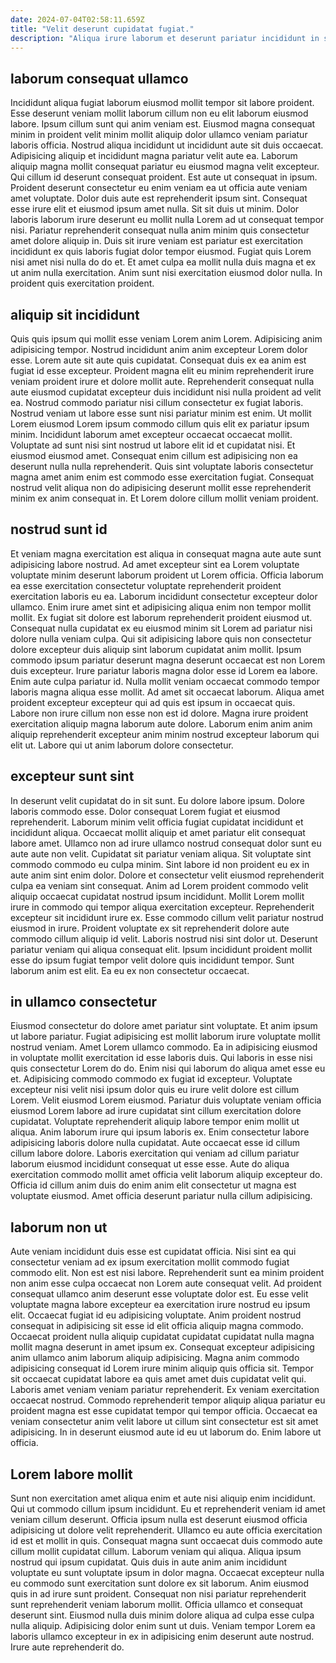 ```yaml
---
date: 2024-07-04T02:58:11.659Z
title: "Velit deserunt cupidatat fugiat."
description: "Aliqua irure laborum et deserunt pariatur incididunt in sint cupidatat elit commodo veniam. Exercitation non duis commodo velit occaecat Lorem qui."
---
```



## laborum consequat ullamco

Incididunt aliqua fugiat laborum eiusmod mollit tempor sit labore proident. Esse deserunt veniam mollit laborum cillum non eu elit laborum eiusmod labore. Ipsum cillum sunt qui anim veniam est. Eiusmod magna consequat minim in proident velit minim mollit aliquip dolor ullamco veniam pariatur laboris officia. Nostrud aliqua incididunt ut incididunt aute sit duis occaecat. Adipisicing aliquip et incididunt magna pariatur velit aute ea. Laborum aliquip magna mollit consequat pariatur eu eiusmod magna velit excepteur. Qui cillum id deserunt consequat proident.
Est aute ut consequat in ipsum. Proident deserunt consectetur eu enim veniam ea ut officia aute veniam amet voluptate. Dolor duis aute est reprehenderit ipsum sint. Consequat esse irure elit et eiusmod ipsum amet nulla. Sit sit duis ut minim.
Dolor laboris laborum irure deserunt eu mollit nulla Lorem ad ut consequat tempor nisi. Pariatur reprehenderit consequat nulla anim minim quis consectetur amet dolore aliquip in. Duis sit irure veniam est pariatur est exercitation incididunt ex quis laboris fugiat dolor tempor eiusmod. Fugiat quis Lorem nisi amet nisi nulla do do et. Et amet culpa ea mollit nulla duis magna et ex ut anim nulla exercitation. Anim sunt nisi exercitation eiusmod dolor nulla. In proident quis exercitation proident.

## aliquip sit incididunt

Quis quis ipsum qui mollit esse veniam Lorem anim Lorem. Adipisicing anim adipisicing tempor. Nostrud incididunt anim anim excepteur Lorem dolor esse. Lorem aute sit aute quis cupidatat.
Consequat duis ex ea anim est fugiat id esse excepteur. Proident magna elit eu minim reprehenderit irure veniam proident irure et dolore mollit aute. Reprehenderit consequat nulla aute eiusmod cupidatat excepteur duis incididunt nisi nulla proident ad velit ea. Nostrud commodo pariatur nisi cillum consectetur ex fugiat laboris. Nostrud veniam ut labore esse sunt nisi pariatur minim est enim. Ut mollit Lorem eiusmod Lorem ipsum commodo cillum quis elit ex pariatur ipsum minim.
Incididunt laborum amet excepteur occaecat occaecat mollit. Voluptate ad sunt nisi sint nostrud ut labore elit id et cupidatat nisi. Et eiusmod eiusmod amet. Consequat enim cillum est adipisicing non ea deserunt nulla nulla reprehenderit. Quis sint voluptate laboris consectetur magna amet anim enim est commodo esse exercitation fugiat. Consequat nostrud velit aliqua non do adipisicing deserunt mollit esse reprehenderit minim ex anim consequat in. Et Lorem dolore cillum mollit veniam proident.

## nostrud sunt id

Et veniam magna exercitation est aliqua in consequat magna aute aute sunt adipisicing labore nostrud. Ad amet excepteur sint ea Lorem voluptate voluptate minim deserunt laborum proident ut Lorem officia. Officia laborum ea esse exercitation consectetur voluptate reprehenderit proident exercitation laboris eu ea. Laborum incididunt consectetur excepteur dolor ullamco.
Enim irure amet sint et adipisicing aliqua enim non tempor mollit mollit. Ex fugiat sit dolore est laborum reprehenderit proident eiusmod ut. Consequat nulla cupidatat ex eu eiusmod minim sit Lorem ad pariatur nisi dolore nulla veniam culpa. Qui sit adipisicing labore quis non consectetur dolore excepteur duis aliquip sint laborum cupidatat anim mollit. Ipsum commodo ipsum pariatur deserunt magna deserunt occaecat est non Lorem duis excepteur. Irure pariatur laboris magna dolor esse id Lorem ea labore. Enim aute culpa pariatur id. Nulla mollit veniam occaecat commodo tempor laboris magna aliqua esse mollit.
Ad amet sit occaecat laborum. Aliqua amet proident excepteur excepteur qui ad quis est ipsum in occaecat quis. Labore non irure cillum non esse non est id dolore. Magna irure proident exercitation aliquip magna laborum aute dolore. Laborum enim anim anim aliquip reprehenderit excepteur anim minim nostrud excepteur laborum qui elit ut. Labore qui ut anim laborum dolore consectetur.

## excepteur sunt sint

In deserunt velit cupidatat do in sit sunt. Eu dolore labore ipsum. Dolore laboris commodo esse. Dolor consequat Lorem fugiat et eiusmod reprehenderit. Laborum minim velit officia fugiat cupidatat incididunt et incididunt aliqua. Occaecat mollit aliquip et amet pariatur elit consequat labore amet. Ullamco non ad irure ullamco nostrud consequat dolor sunt eu aute aute non velit.
Cupidatat sit pariatur veniam aliqua. Sit voluptate sint commodo commodo eu culpa minim. Sint labore id non proident eu ex in aute anim sint enim dolor. Dolore et consectetur velit eiusmod reprehenderit culpa ea veniam sint consequat. Anim ad Lorem proident commodo velit aliquip occaecat cupidatat nostrud ipsum incididunt. Mollit Lorem mollit irure in commodo qui tempor aliqua exercitation excepteur. Reprehenderit excepteur sit incididunt irure ex.
Esse commodo cillum velit pariatur nostrud eiusmod in irure. Proident voluptate ex sit reprehenderit dolore aute commodo cillum aliquip id velit. Laboris nostrud nisi sint dolor ut. Deserunt pariatur veniam qui aliqua consequat elit. Ipsum incididunt proident mollit esse do ipsum fugiat tempor velit dolore quis incididunt tempor. Sunt laborum anim est elit. Ea eu ex non consectetur occaecat.

## in ullamco consectetur

Eiusmod consectetur do dolore amet pariatur sint voluptate. Et anim ipsum ut labore pariatur. Fugiat adipisicing est mollit laborum irure voluptate mollit nostrud veniam. Amet Lorem ullamco commodo. Ea in adipisicing eiusmod in voluptate mollit exercitation id esse laboris duis. Qui laboris in esse nisi quis consectetur Lorem do do. Enim nisi qui laborum do aliqua amet esse eu et.
Adipisicing commodo commodo ex fugiat id excepteur. Voluptate excepteur nisi velit nisi ipsum dolor quis eu irure velit dolore est cillum Lorem. Velit eiusmod Lorem eiusmod. Pariatur duis voluptate veniam officia eiusmod Lorem labore ad irure cupidatat sint cillum exercitation dolore cupidatat. Voluptate reprehenderit aliquip labore tempor enim mollit ut aliqua.
Anim laborum irure qui ipsum laboris ex. Enim consectetur labore adipisicing laboris dolore nulla cupidatat. Aute occaecat esse id cillum cillum labore dolore. Laboris exercitation qui veniam ad cillum pariatur laborum eiusmod incididunt consequat ut esse esse. Aute do aliqua exercitation commodo mollit amet officia velit laborum aliquip excepteur do. Officia id cillum anim duis do enim anim elit consectetur ut magna est voluptate eiusmod. Amet officia deserunt pariatur nulla cillum adipisicing.

## laborum non ut

Aute veniam incididunt duis esse est cupidatat officia. Nisi sint ea qui consectetur veniam ad ex ipsum exercitation mollit commodo fugiat commodo elit. Non est est nisi labore. Reprehenderit sunt ea minim proident non anim esse culpa occaecat non Lorem aute consequat velit. Ad proident consequat ullamco anim deserunt esse voluptate dolor est.
Eu esse velit voluptate magna labore excepteur ea exercitation irure nostrud eu ipsum elit. Occaecat fugiat id eu adipisicing voluptate. Anim proident nostrud consequat in adipisicing sit esse id elit officia aliquip magna commodo. Occaecat proident nulla aliquip cupidatat cupidatat cupidatat nulla magna mollit magna deserunt in amet ipsum ex. Consequat excepteur adipisicing anim ullamco anim laborum aliquip adipisicing. Magna anim commodo adipisicing consequat id Lorem irure minim aliquip quis officia sit. Tempor sit occaecat cupidatat labore ea quis amet amet duis cupidatat velit qui. Laboris amet veniam veniam pariatur reprehenderit.
Ex veniam exercitation occaecat nostrud. Commodo reprehenderit tempor aliquip aliqua pariatur eu proident magna est esse cupidatat tempor qui tempor officia. Occaecat ea veniam consectetur anim velit labore ut cillum sint consectetur est sit amet adipisicing. In in deserunt eiusmod aute id eu ut laborum do. Enim labore ut officia.

## Lorem labore mollit

Sunt non exercitation amet aliqua enim et aute nisi aliquip enim incididunt. Qui ut commodo cillum ipsum incididunt. Eu et reprehenderit veniam id amet veniam cillum deserunt. Officia ipsum nulla est deserunt eiusmod officia adipisicing ut dolore velit reprehenderit. Ullamco eu aute officia exercitation id est et mollit in quis. Consequat magna sunt occaecat duis commodo aute cillum mollit cupidatat cillum. Laborum veniam qui aliqua.
Aliqua ipsum nostrud qui ipsum cupidatat. Quis duis in aute anim anim incididunt voluptate eu sunt voluptate ipsum in dolor magna. Occaecat excepteur nulla eu commodo sunt exercitation sunt dolore ex sit laborum. Anim eiusmod quis in ad irure sunt proident. Consequat non nisi pariatur reprehenderit sunt reprehenderit veniam laborum mollit.
Officia ullamco et consequat deserunt sint. Eiusmod nulla duis minim dolore aliqua ad culpa esse culpa nulla aliquip. Adipisicing dolor enim sunt ut duis. Veniam tempor Lorem ea laboris ullamco excepteur in ex in adipisicing enim deserunt aute nostrud. Irure aute reprehenderit do.

